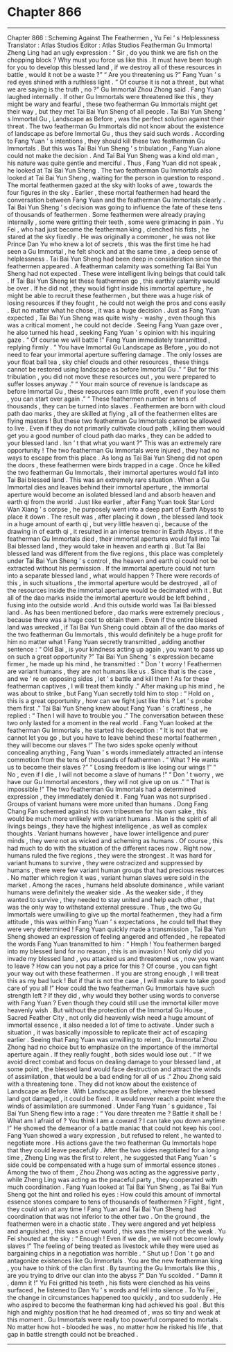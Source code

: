 
# Chapter 866


---

Chapter 866 : Scheming Against The Feathermen , Yu Fei ’ s Helplessness
Translator :
Atlas Studios
Editor :
Atlas Studios
Featherman Gu Immortal Zheng Ling had an ugly expression : “ Sir , do you think we are fish on the chopping block ? Why must you force us like this . It must have been tough for you to develop this blessed land , if we destroy all of these resources in battle , would it not be a waste ?”
“ Are you threatening us ?” Fang Yuan ’ s red eyes shined with a ruthless light .
“ Of course it is not a threat , but what we are saying is the truth , no ?” Gu Immortal Zhou Zhong said .
Fang Yuan laughed internally .
If other Gu Immortals were threatened like this , they might be wary and fearful , these two featherman Gu Immortals might get their way , but they met Tai Bai Yun Sheng of all people .
Tai Bai Yun Sheng ’ s Immortal Gu , Landscape as Before , was the perfect solution against their threat .
The two featherman Gu Immortals did not know about the existence of landscape as before Immortal Gu , thus they said such words .
According to Fang Yuan ’ s intentions , they should kill these two featherman Gu Immortals . But this was Tai Bai Yun Sheng ’ s tribulation , Fang Yuan alone could not make the decision . And Tai Bai Yun Sheng was a kind old man , his nature was quite gentle and merciful .
Thus , Fang Yuan did not speak , he looked at Tai Bai Yun Sheng .
The two featherman Gu Immortals also looked at Tai Bai Yun Sheng , waiting for the person in question to respond .
The mortal feathermen gazed at the sky with looks of awe , towards the four figures in the sky .
Earlier , these mortal feathermen had heard the conversation between Fang Yuan and the featherman Gu Immortals clearly .
Tai Bai Yun Sheng ’ s decision was going to influence the fate of these tens of thousands of feathermen .
Some feathermen were already praying internally , some were gritting their teeth , some were grimacing in pain .
Yu Fei , who had just become the featherman king , clenched his fists , he stared at the sky fixedly . He was originally a commoner , he was not like Prince Dan Yu who knew a lot of secrets , this was the first time he had seen a Gu Immortal , he felt shock and at the same time , a deep sense of helplessness .
Tai Bai Yun Sheng had been deep in consideration since the feathermen appeared .
A featherman calamity was something Tai Bai Yun Sheng had not expected .
These were intelligent living beings that could talk . If Tai Bai Yun Sheng let these feathermen go , this earthly calamity would be over . If he did not , they would fight inside his immortal aperture , he might be able to recruit these feathermen , but there was a huge risk of losing resources if they fought , he could not weigh the pros and cons easily .
But no matter what he chose , it was a huge decision .
Just as Fang Yuan expected , Tai Bai Yun Sheng was quite wishy - washy , even though this was a critical moment , he could not decide .
Seeing Fang Yuan gaze over , he also turned his head , seeking Fang Yuan ’ s opinion with his inquiring gaze .
“ Of course we will battle !” Fang Yuan immediately transmitted , replying firmly .
“ You have Immortal Gu Landscape as Before , you do not need to fear your immortal aperture suffering damage . The only losses are your float ball tea , sky chief clouds and other resources , these things cannot be restored using landscape as before Immortal Gu .”
“ But for this tribulation , you did not move these resources out , you were prepared to suffer losses anyway .”
“ Your main source of revenue is landscape as before Immortal Gu , these resources earn little profit , even if you lose them , you can start over again .”
“ These feathermen number in tens of thousands , they can be turned into slaves . Feathermen are born with cloud path dao marks , they are skilled at flying , all of the feathermen elites are flying masters ! But these two featherman Gu Immortals cannot be allowed to live . Even if they do not primarily cultivate cloud path , killing them would get you a good number of cloud path dao marks , they can be added to your blessed land . Isn ’ t that what you want ?”
This was an extremely rare opportunity !
The two featherman Gu Immortals were injured , they had no ways to escape from this place .
As long as Tai Bai Yun Sheng did not open the doors , these feathermen were birds trapped in a cage .
Once he killed the two featherman Gu Immortals , their immortal apertures would fall into Tai Bai blessed land . This was an extremely rare situation .
When a Gu Immortal dies and leaves behind their immortal aperture , the immortal aperture would become an isolated blessed land and absorb heaven and earth qi from the world .
Just like earlier , after Fang Yuan took Star Lord Wan Xiang ’ s corpse , he purposely went into a deep part of Earth Abyss to place it down . The result was , after placing it down , the blessed land took in a huge amount of earth qi , but very little heaven qi , because of the drawing in of earth qi , it resulted in an intense tremor in Earth Abyss .
If the featherman Gu Immortals died , their immortal apertures would fall into Tai Bai blessed land , they would take in heaven and earth qi .
But Tai Bai blessed land was different from the five regions , this place was completely under Tai Bai Yun Sheng ’ s control , the heaven and earth qi could not be extracted without his permission .
If the immortal aperture could not turn into a separate blessed land , what would happen ?
There were records of this , in such situations , the immortal aperture would be destroyed , all of the resources inside the immortal aperture would be decimated with it .
But all of the dao marks inside the immortal aperture would be left behind , fusing into the outside world .
And this outside world was Tai Bai blessed land .
As has been mentioned before , dao marks were extremely precious , because there was a huge cost to obtain them .
Even if the entire blessed land was wrecked , if Tai Bai Yun Sheng could obtain all of the dao marks of the two featherman Gu Immortals , this would definitely be a huge profit for him no matter what !
Fang Yuan secretly transmitted , adding another sentence : “ Old Bai , is your kindness acting up again , you want to pass up on such a great opportunity ?”
Tai Bai Yun Sheng ’ s expression became firmer , he made up his mind , he transmitted : “ Don ’ t worry ! Feathermen are variant humans , they are not humans like us . Since that is the case , and we ’ re on opposing sides , let ’ s battle and kill them ! As for these featherman captives , I will treat them kindly .”
After making up his mind , he was about to strike , but Fang Yuan secretly told him to stop : “ Hold on , this is a great opportunity , how can we fight just like this ? Let ’ s probe them first .”
Tai Bai Yun Sheng knew about Fang Yuan ’ s craftiness , he replied : “ Then I will have to trouble you .”
The conversation between these two only lasted for a moment in the real world .
Fang Yuan looked at the featherman Gu Immortals , he started his deception : “ It is not that we cannot let you go , but you have to leave behind these mortal feathermen , they will become our slaves !”
The two sides spoke openly without concealing anything , Fang Yuan ’ s words immediately attracted an intense commotion from the tens of thousands of feathermen .
“ What ? He wants us to become their slaves ?”
“ Losing freedom is like losing our wings !”
“ No , even if I die , I will not become a slave of humans !”
“ Don ’ t worry , we have our Gu Immortal ancestors , they will not give up on us .”
“ That is impossible !” The two featherman Gu Immortals had a determined expression , they immediately denied it .
Fang Yuan was not surprised .
Groups of variant humans were more united than humans . Dong Fang Chang Fan schemed against his own tribesmen for his own sake , this would be much more unlikely with variant humans .
Man is the spirit of all livings beings , they have the highest intelligence , as well as complex thoughts . Variant humans however , have lower intelligence and purer minds , they were not as wicked and scheming as humans .
Of course , this had much to do with the situation of the different races now .
Right now , humans ruled the five regions , they were the strongest . It was hard for variant humans to survive , they were ostracized and suppressed by humans , there were few variant human groups that had precious resources .
No matter which region it was , variant human slaves were sold in the market .
Among the races , humans held absolute dominance , while variant humans were definitely the weaker side .
As the weaker side , if they wanted to survive , they needed to stay united and help each other , that was the only way to withstand external pressure .
Thus , the two Gu Immortals were unwilling to give up the mortal feathermen , they had a firm attitude , this was within Fang Yuan ’ s expectations , he could tell that they were very determined !
Fang Yuan quickly made a transmission , Tai Bai Yun Sheng showed an expression of feeling angered and offended , he repeated the words Fang Yuan transmitted to him : “ Hmph ! You feathermen barged into my blessed land for no reason , this is an invasion ! Not only did you invade my blessed land , you attacked us and threatened us , now you want to leave ? How can you not pay a price for this ? Of course , you can fight your way out with these feathermen . If you are strong enough , I will treat this as my bad luck ! But if that is not the case , I will make sure to take good care of you all !”
How could the two featherman Gu Immortals have such strength left ?
If they did , why would they bother using words to converse with Fang Yuan ?
Even though they could still use the immortal killer move heavenly wish .
But without the protection of the Immortal Gu House , Sacred Feather City , not only did heavenly wish need a huge amount of immortal essence , it also needed a lot of time to activate .
Under such a situation , it was basically impossible to replicate their act of escaping earlier .
Seeing that Fang Yuan was unwilling to relent , Gu Immortal Zhou Zhong had no choice but to emphasize on the importance of the immortal aperture again . If they really fought , both sides would lose out .
“ If we avoid direct combat and focus on dealing damage to your blessed land , at some point , the blessed land would face destruction and attract the winds of assimilation , that would be a bad ending for all of us .” Zhou Zhong said with a threatening tone .
They did not know about the existence of Landscape as Before .
With Landscape as Before , wherever the blessed land got damaged , it could be fixed . It would never reach a point where the winds of assimilation are summoned .
Under Fang Yuan ’ s guidance , Tai Bai Yun Sheng flew into a rage : “ You dare threaten me ? Battle it shall be ! What am I afraid of ? You think I am a coward ? I can take you down anytime !” He showed the demeanor of a battle maniac that could not keep his cool .
Fang Yuan showed a wary expression , but refused to relent , he wanted to negotiate more .
His actions gave the two featherman Gu Immortals hope that they could leave peacefully .
After the two sides negotiated for a long time , Zheng Ling was the first to relent , he suggested that Fang Yuan ’ s side could be compensated with a huge sum of immortal essence stones .
Among the two of them , Zhou Zhong was acting as the aggressive party , while Zheng Ling was acting as the peaceful party , they cooperated with much coordination .
Fang Yuan looked at Tai Bai Yun Sheng , as Tai Bai Yun Sheng got the hint and rolled his eyes : How could this amount of immortal essence stones compare to tens of thousands of feathermen ? Fight , fight , they could win at any time !
Fang Yuan and Tai Bai Yun Sheng had coordination that was not inferior to the other two .
On the ground , the feathermen were in a chaotic state . They were angered and yet helpless and anguished , this was a cruel world , this was the misery of the weak .
Yu Fei shouted at the sky : “ Enough ! Even if we die , we will not become lowly slaves !”
The feeling of being treated as livestock while they were used as bargaining chips in a negotiation was horrible .
“ Shut up ! Don ’ t go and antagonize existences like Gu Immortals . You are the new featherman king , you have to think of the clan first . By taunting the Gu Immortals like this , are you trying to drive our clan into the abyss ?” Dan Yu scolded .
“ Damn it , damn it !” Yu Fei gritted his teeth , his fists were clenched as his veins surfaced , he listened to Dan Yu ’ s words and fell into silence .
To Yu Fei , the change in circumstances happened too quickly , and too suddenly .
He who aspired to become the featherman king had achieved his goal . But this high and mighty position that he had dreamed of , was so tiny and weak at this moment .
Gu Immortals were really too powerful compared to mortals .
No matter how hot - blooded he was , no matter how he risked his life , that gap in battle strength could not be breached .

---

